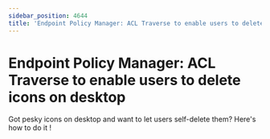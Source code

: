 ```yaml
---
sidebar_position: 4644
title: 'Endpoint Policy Manager: ACL Traverse to enable users to delete icons on desktop'
---
```


# Endpoint Policy Manager: ACL Traverse to enable users to delete icons on desktop

Got pesky icons on desktop and want to let users self-delete them? Here's how to do it !